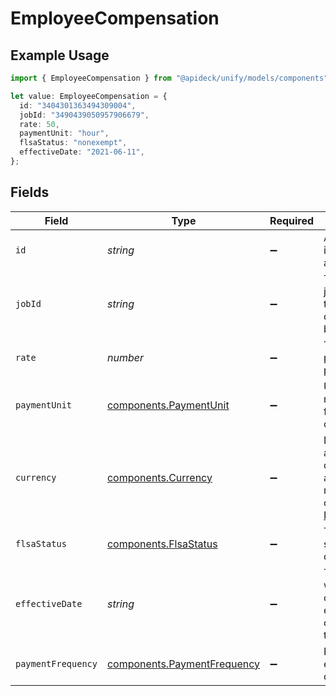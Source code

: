 # EmployeeCompensation

## Example Usage

```typescript
import { EmployeeCompensation } from "@apideck/unify/models/components";

let value: EmployeeCompensation = {
  id: "3404301363494309004",
  jobId: "3490439050957906679",
  rate: 50,
  paymentUnit: "hour",
  flsaStatus: "nonexempt",
  effectiveDate: "2021-06-11",
};
```

## Fields

| Field                                                                                                                              | Type                                                                                                                               | Required                                                                                                                           | Description                                                                                                                        | Example                                                                                                                            |
| ---------------------------------------------------------------------------------------------------------------------------------- | ---------------------------------------------------------------------------------------------------------------------------------- | ---------------------------------------------------------------------------------------------------------------------------------- | ---------------------------------------------------------------------------------------------------------------------------------- | ---------------------------------------------------------------------------------------------------------------------------------- |
| `id`                                                                                                                               | *string*                                                                                                                           | :heavy_minus_sign:                                                                                                                 | A unique identifier for an object.                                                                                                 | 12345                                                                                                                              |
| `jobId`                                                                                                                            | *string*                                                                                                                           | :heavy_minus_sign:                                                                                                                 | The ID of the job to which the compensation belongs.                                                                               | 12345                                                                                                                              |
| `rate`                                                                                                                             | *number*                                                                                                                           | :heavy_minus_sign:                                                                                                                 | The amount paid per payment unit.                                                                                                  | 72000                                                                                                                              |
| `paymentUnit`                                                                                                                      | [components.PaymentUnit](../../models/components/paymentunit.md)                                                                   | :heavy_minus_sign:                                                                                                                 | Unit of measurement for employee compensation.                                                                                     | year                                                                                                                               |
| `currency`                                                                                                                         | [components.Currency](../../models/components/currency.md)                                                                         | :heavy_minus_sign:                                                                                                                 | Indicates the associated currency for an amount of money. Values correspond to [ISO 4217](https://en.wikipedia.org/wiki/ISO_4217). | USD                                                                                                                                |
| `flsaStatus`                                                                                                                       | [components.FlsaStatus](../../models/components/flsastatus.md)                                                                     | :heavy_minus_sign:                                                                                                                 | The FLSA status for this compensation.                                                                                             |                                                                                                                                    |
| `effectiveDate`                                                                                                                    | *string*                                                                                                                           | :heavy_minus_sign:                                                                                                                 | The date on which a change to an employee's compensation takes effect.                                                             | 2020-08-12                                                                                                                         |
| `paymentFrequency`                                                                                                                 | [components.PaymentFrequency](../../models/components/paymentfrequency.md)                                                         | :heavy_minus_sign:                                                                                                                 | Frequency of employee compensation.                                                                                                | monthly                                                                                                                            |